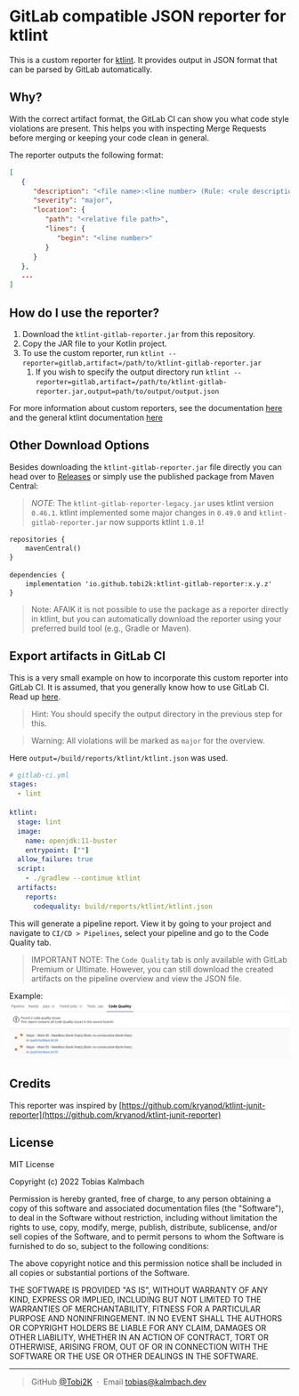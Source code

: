 # GitLab compatible JSON reporter for ktlint
This is a custom reporter for [ktlint](https://github.com/pinterest/ktlint). 
It provides output in JSON format that can be parsed by GitLab automatically.

## Why? 
With the correct artifact format, the GitLab CI can show you what code style violations are present.
This helps you with inspecting Merge Requests before merging or keeping your code clean in general.

The reporter outputs the following format:
```json lines
[
   {
      "description": "<file name>:<line number> (Rule: <rule description>)",
      "severity": "major",
      "location": {
         "path": "<relative file path>",
         "lines": {
            "begin": "<line number>"
         }
      }
   }, 
   ...
]
```


## How do I use the reporter?
1. Download the `ktlint-gitlab-reporter.jar` from this repository.
2. Copy the JAR file to your Kotlin project.
3. To use the custom reporter, run `ktlint --reporter=gitlab,artifact=/path/to/ktlint-gitlab-reporter.jar`
   1. If you wish to specify the output directory run `ktlint --reporter=gitlab,artifact=/path/to/ktlint-gitlab-reporter.jar,output=path/to/output/output.json`

For more information about custom reporters, see the documentation [here](https://pinterest.github.io/ktlint/1.0.1/api/custom-reporter/) and the general ktlint documentation [here](https://pinterest.github.io/ktlint/)



## Other Download Options
Besides downloading the `ktlint-gitlab-reporter.jar` file directly you can head over to [Releases](https://github.com/Tobi2K/ktlint-gitlab-reporter/releases) or simply use the published package from Maven Central:
> *NOTE*: The `ktlint-gitlab-reporter-legacy.jar` uses ktlint version `0.46.1`. ktlint implemented some major changes in `0.49.0` and `ktlint-gitlab-reporter.jar` now supports ktlint `1.0.1`!
```
repositories {
    mavenCentral()
}

dependencies {
    implementation 'io.github.tobi2k:ktlint-gitlab-reporter:x.y.z'
}
```
> Note: AFAIK it is not possible to use the package as a reporter directly in ktlint, but you can automatically download the reporter using your preferred build tool (e.g., Gradle or Maven).

## Export artifacts in GitLab CI
This is a very small example on how to incorporate this custom reporter into GitLab CI. 
It is assumed, that you generally know how to use GitLab CI. Read up [here](https://docs.gitlab.com/ee/ci/).

> Hint: You should specify the output directory in the previous step for this.

> Warning: All violations will be marked as `major` for the overview.
 
Here `output=/build/reports/ktlint/ktlint.json` was used.
``` yaml
# gitlab-ci.yml
stages:
  - lint

ktlint:
  stage: lint
  image:
    name: openjdk:11-buster
    entrypoint: [""]
  allow_failure: true
  script:
    - ./gradlew --continue ktlint
  artifacts:
    reports:
      codequality: build/reports/ktlint/ktlint.json
```

This will generate a pipeline report. View it by going to your project and navigate to `CI/CD > Pipelines`, select your pipeline and go to the Code Quality tab.

> IMPORTANT NOTE: The `Code Quality` tab is only available with GitLab Premium or Ultimate. However, you can still download the created artifacts on the pipeline overview and view the JSON file.

Example: 
![example_code_quality](screenshots/code_quality_screenshot.png)

## Credits
This reporter was inspired by [https://github.com/kryanod/ktlint-junit-reporter](https://github.com/kryanod/ktlint-junit-reporter)

## License

MIT License

Copyright (c) 2022 Tobias Kalmbach

Permission is hereby granted, free of charge, to any person obtaining a copy of this software and associated documentation files (the "Software"), to deal in the Software without restriction, including without limitation the rights to use, copy, modify, merge, publish, distribute, sublicense, and/or sell copies of the Software, and to permit persons to whom the Software is furnished to do so, subject to the following conditions:

The above copyright notice and this permission notice shall be included in all copies or substantial portions of the Software.

THE SOFTWARE IS PROVIDED "AS IS", WITHOUT WARRANTY OF ANY KIND, EXPRESS OR IMPLIED, INCLUDING BUT NOT LIMITED TO THE WARRANTIES OF MERCHANTABILITY, FITNESS FOR A PARTICULAR PURPOSE AND NONINFRINGEMENT. IN NO EVENT SHALL THE AUTHORS OR COPYRIGHT HOLDERS BE LIABLE FOR ANY CLAIM, DAMAGES OR OTHER LIABILITY, WHETHER IN AN ACTION OF CONTRACT, TORT OR OTHERWISE, ARISING FROM, OUT OF OR IN CONNECTION WITH THE SOFTWARE OR THE USE OR OTHER DEALINGS IN THE SOFTWARE.

---

> GitHub [@Tobi2K](https://github.com/Tobi2K) &nbsp;&middot;&nbsp;
> Email [tobias@kalmbach.dev](mailto:tobias@kalmbach.dev)